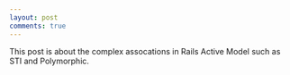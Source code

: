 ```yaml
---
layout: post
comments: true
---
```

This post is about the complex assocations in Rails Active Model such as STI and Polymorphic.
